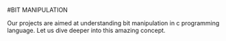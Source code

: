 #BIT MANIPULATION

Our projects are aimed at understanding bit manipulation in c programming language. Let us dive deeper into this amazing concept.
